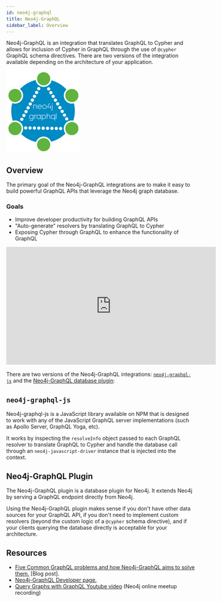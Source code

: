 ```yaml
---
id: neo4j-graphql
title: Neo4j-GraphQL
sidebar_label: Overview
---
```



Neo4j-GraphQL is an integration that translates GraphQL to Cypher and allows for inclusion of Cypher in GraphQL through the use of `@cypher` GraphQL schema directives. There are two versions of the integration available depending on the architecture of your application.

![Neo4j-GraphQL Logo](/docs/assets/img/neo4j-graphql-logo.png)

## Overview

The primary goal of the Neo4j-GraphQL integrations are to make it easy to build powerful GraphQL APIs that leverage the Neo4j graph database.

### Goals
* Improve developer productivity for building GraphQL APIs
* "Auto-generate" resolvers by translating GraphQL to Cypher
* Exposing Cypher through GraphQL to enhance the functionality of GraphQL


<iframe width="560" height="315" src="https://www.youtube.com/embed/YC0HIaby_zA" frameborder="0" allow="autoplay; encrypted-media" allowfullscreen></iframe>

There are two versions of the Neo4j-GraphQL integrations: [`neo4j-graphql-js`](neo4j-graphql-js.md) and the [Neo4j-GraphQL database plugin](neo4j-graphql-plugin.md):

## `neo4j-graphql-js`

Neo4j-graphql-js is a JavaScript library available on NPM that is designed to work with any of the JavaScript GraphQL server implementations (such as Apollo Server, GraphQL Yoga, etc).

It works by inspecting the `resolveInfo` object passed to each GraphQL resolver to translate GraphQL to Cypher and handle the database call through an `neo4j-javascript-driver` instance that is injected into the context.

## Neo4j-GraphQL Plugin

The Neo4j-GraphQL plugin is a database plugin for Neo4j. It extends Neo4j by serving a GraphQL endpoint directly from Neo4j. 

Using the Neo4j-GraphQL plugin makes sense if you don't have other data sources for your GraphQL API, if you don't need to implement custom resolvers (beyond the custom logic of a `@cypher` schema directive), and if your clients querying the database directly is acceptable for your architecture.


## Resources

* [Five Common GraphQL problems and how Neo4j-GraphQL aims to solve them.](https://blog.grandstack.io/five-common-graphql-problems-and-how-neo4j-graphql-aims-to-solve-them-e9a8999c8d43) [Blog post].
* [Neo4j-GraphQL Developer page.](https://neo4j.com/developer/graphql/)
* [Query Graphs with GraphQL Youtube video](https://www.youtube.com/watch?v=0EmZjheYv-U) (Neo4j online meetup recording)